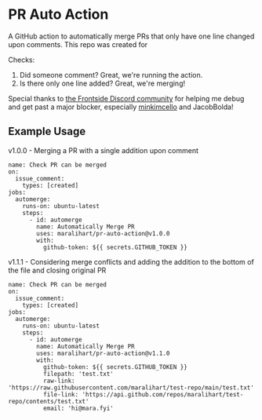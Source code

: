 # PR Auto Action

A GitHub action to automatically merge PRs that only have one line changed upon comments. This repo was created for [](https://github.com/MLH/mlh-localhost-github)

Checks:
1. Did someone comment? Great, we're running the action.
2. Is there only one line added? Great, we're merging!

Special thanks to [the Frontside Discord community](https://discord.gg/YxWuzm4WR4) for helping me debug and get past a major blocker, especially [minkimcello](https://github.com/minkimcello) and JacobBolda!

## Example Usage
v1.0.0 - Merging a PR with a single addition upon comment
```
name: Check PR can be merged
on:
  issue_comment:
    types: [created]
jobs:
  automerge:
    runs-on: ubuntu-latest
    steps:
      - id: automerge
        name: Automatically Merge PR
        uses: maralihart/pr-auto-action@v1.0.0
        with:
          github-token: ${{ secrets.GITHUB_TOKEN }}
```
v1.1.1 - Considering merge conflicts and adding the addition to the bottom of the file and closing original PR
```
name: Check PR can be merged
on:
  issue_comment:
    types: [created]
jobs:
  automerge:
    runs-on: ubuntu-latest
    steps:
      - id: automerge
        name: Automatically Merge PR
        uses: maralihart/pr-auto-action@v1.1.0
        with:
          github-token: ${{ secrets.GITHUB_TOKEN }}
          filepath: 'test.txt'
          raw-link: 'https://raw.githubusercontent.com/maralihart/test-repo/main/test.txt'
          file-link: 'https://api.github.com/repos/maralihart/test-repo/contents/test.txt'
          email: 'hi@mara.fyi'
```
